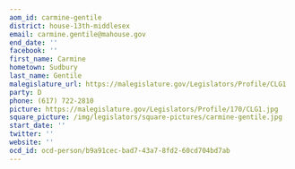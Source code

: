 ```yaml
---
aom_id: carmine-gentile
district: house-13th-middlesex
email: carmine.gentile@mahouse.gov
end_date: ''
facebook: ''
first_name: Carmine
hometown: Sudbury
last_name: Gentile
malegislature_url: https://malegislature.gov/Legislators/Profile/CLG1
party: D
phone: (617) 722-2810
picture: https://malegislature.gov/Legislators/Profile/170/CLG1.jpg
square_picture: /img/legislators/square-pictures/carmine-gentile.jpg
start_date: ''
twitter: ''
website: ''
ocd_id: ocd-person/b9a91cec-bad7-43a7-8fd2-60cd704bd7ab
---
```


